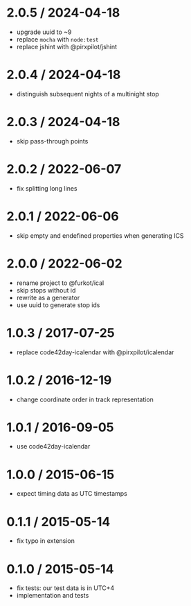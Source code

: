
2.0.5 / 2024-04-18
==================

 * upgrade uuid to ~9
 * replace `mocha` with `node:test`
 * replace jshint with @pirxpilot/jshint

2.0.4 / 2024-04-18
==================

 * distinguish subsequent nights of a multinight stop

2.0.3 / 2024-04-18
==================

 * skip pass-through points

2.0.2 / 2022-06-07
==================

 * fix splitting long lines

2.0.1 / 2022-06-06
==================

 * skip empty and endefined properties when generating ICS

2.0.0 / 2022-06-02
==================

 * rename project to @furkot/ical
 * skip stops without id
 * rewrite as a generator
 * use uuid to generate stop ids

1.0.3 / 2017-07-25
==================

 * replace code42day-icalendar with @pirxpilot/icalendar

1.0.2 / 2016-12-19
==================

 * change coordinate order in track representation

1.0.1 / 2016-09-05
==================

 * use code42day-icalendar

1.0.0 / 2015-06-15
==================

 * expect timing data as UTC timestamps

0.1.1 / 2015-05-14
==================

 * fix typo in extension

0.1.0 / 2015-05-14
==================

 * fix tests: our test data is in UTC+4
 * implementation and tests
